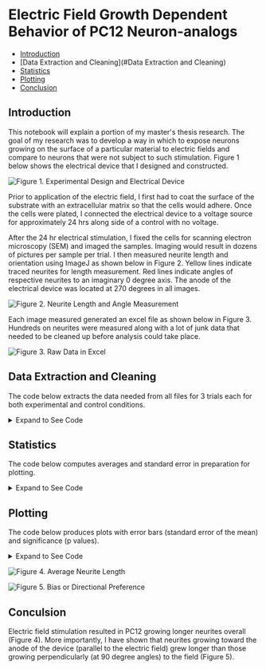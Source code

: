 
# Electric Field Growth Dependent Behavior of PC12 Neuron-analogs

- [Introduction](#Introduction)
- [Data Extraction and Cleaning](#Data Extraction and Cleaning)
- [Statistics](#Statistics)
- [Plotting](#Plotting)
- [Conclusion](#Conclusion)

## Introduction

This notebook will explain a portion of my master's thesis research.
The goal of my research was to develop a way in which to expose neurons growing on the surface of a particular  material to electric fields and compare to neurons that were not subject to such stimulation. Figure 1 below shows the electrical device that I designed and constructed.

![Figure 1. Experimental Design and Electrical Device](https://i.imgur.com/5X2k7fP.png)

Prior to application of the electric field, I first had to coat the surface of the substrate with an extracellular matrix so that the cells would adhere. Once the cells were plated, I connected the electrical device to a voltage source for approximately 24 hrs along side of a control with no voltage.

After the 24 hr electrical stimulation, I fixed the cells for scanning electron microscopy (SEM) and imaged the samples. Imaging would result in dozens of pictures per sample per trial. I then measured neurite length and orientation using ImageJ as shown below in Figure 2. Yellow lines indicate traced neurites for length measurement. Red lines indicate angles of respective neurites to an imaginary 0 degree axis. The anode of the electrical device was located at 270 degrees in all images.

![Figure 2. Neurite Length and Angle Measurement](https://i.imgur.com/Mn2DdBC.png)

Each image measured generated an excel file as shown below in Figure 3. Hundreds on neurites were measured along with a lot of junk data that needed to be cleaned up before analysis could take place.

![Figure 3. Raw Data in Excel](https://i.imgur.com/s6RqHRq.png)

## Data Extraction and Cleaning

The code below extracts the data needed from all files for 3 trials each for both experimental and control conditions.

<details>
    <summary>Expand to See Code</summary><p>
    
```python
import os
import numpy as np
import pandas as pd

trialdata=[]
def neurimport() :
    listing = os.listdir(path)
    for file in listing :
        handle = open(os.path.join(path,file) , 'r')
        #extract data
        dfraw = pd.read_csv(handle)
        if float(dfraw.loc[ : (dfraw['Angle'].count()/2)-1,
                           ['Angle']].sum()) != 0:
            #delete unwanted data
            dfdata = dfraw.loc[ : (dfraw['Angle'].count()/2)-1, 
                               ['Angle']].reset_index(drop=True)
            dfdata['Length'] = dfraw.loc[(dfraw['Length'].count()/2) : , 
                              ['Length']].reset_index(drop=True)
        #correction in case angles were measured first
        if float(dfraw.loc[ : (dfraw['Angle'].count()/2)-1,
                           ['Angle']].sum()) == 0:
            #delete unwanted data
            dfdata = dfraw.loc[(dfraw['Angle'].count()/2) : , 
                               ['Angle']].reset_index(drop=True)
            dfdata['Length'] = dfraw.loc[ : (dfraw['Length'].count()/2), 
                              ['Length']].reset_index(drop=True)
        #convert negative angles
        dfdata['Angle'] = dfdata['Angle'].apply(lambda x : 
                                                x + 360 if x < 0 else x)
        #conversion to radians
        dfdata['Angle'] = dfdata['Angle'].apply(lambda x : np.radians(x))
        #vector components
        dfdata['Lcos'] = np.cos(dfdata['Angle']) * dfdata['Length']
        dfdata['Lsin'] = np.sin(dfdata['Angle']) * dfdata['Length']
        g = dfdata.groupby(3.1415>dfdata['Angle'])['Length'].mean()
        dflgroup = pd.Series(g.values, index=['Anode','Cathode'])
        trialdata.append(dfdata)

#Trial 1
path = 'Neurite_data/csv/15V PCSA/1/'
a = neurimport()
dftrial = pd.concat(trialdata)
pcsa15V = {
            'Avg Length' : dftrial['Length'].mean(), 
            'Lcos' : dftrial['Lcos'].mean(),
            'Lsin' : dftrial['Lsin'].mean(),
           }
df = pd.DataFrame(pcsa15V, index=['Trial 1'])

trialdata=[]
del dftrial

#Trial 2
path = 'Neurite_data/csv/15V PCSA/2/'
a = neurimport()
dftrial = pd.concat(trialdata)
pcsa15V = {
            'Avg Length' : dftrial['Length'].mean(), 
            'Lcos' : dftrial['Lcos'].mean(),
            'Lsin' : dftrial['Lsin'].mean(),
           }
df.loc['Trial 2'] = pcsa15V

trialdata=[]
del dftrial

#Trial 3
path = 'Neurite_data/csv/15V PCSA/3/'
a = neurimport()
dftrial = pd.concat(trialdata)
pcsa15V = {
            'Avg Length' : dftrial['Length'].mean(), 
            'Lcos' : dftrial['Lcos'].mean(),
            'Lsin' : dftrial['Lsin'].mean(),
           }
df.loc['Trial 3'] = pcsa15V

trialdata=[]
del dftrial

#Trial 1
path = 'Neurite_data/csv/0V PCSA/1/'
a = neurimport()
dftrial = pd.concat(trialdata)
pcsa0V = {
            'Avg Length' : dftrial['Length'].mean(), 
            'Lcos' : dftrial['Lcos'].mean(),
            'Lsin' : dftrial['Lsin'].mean(),
           }
df2 = pd.DataFrame(pcsa0V, index=['Trial 1'])

trialdata=[]
del dftrial

#Trial 2
path = 'Neurite_data/csv/0V PCSA/2/'
a = neurimport()
dftrial = pd.concat(trialdata)
pcsa0V = {
            'Avg Length' : dftrial['Length'].mean(), 
            'Lcos' : dftrial['Lcos'].mean(),
            'Lsin' : dftrial['Lsin'].mean(),
           }
df2.loc['Trial 2'] = pcsa0V

trialdata=[]
del dftrial

#Trial 3
path = 'Neurite_data/csv/0V PCSA/3/'
a = neurimport()
dftrial = pd.concat(trialdata)
pcsa0V = {
            'Avg Length' : dftrial['Length'].mean(), 
            'Lcos' : dftrial['Lcos'].mean(),
            'Lsin' : dftrial['Lsin'].mean(),
           }
df2.loc['Trial 3'] = pcsa0V

trialdata=[]
del dftrial
```
</p></details>

## Statistics

The code below computes averages and standard error in preparation for plotting.

<details>
    <summary>Expand to See Code</summary><p>

```python
#Statistics
print('===15V PCSA===')
avgpcsa15_length = df['Avg Length'].mean()
pcsa15_sem = df['Avg Length'].sem(ddof=0)
#avgpcsa15_lcathode = df['Lcathode'].mean()
#pcsa15_lcathode_sem = df['Lcathode'].sem(ddof=0)
#avgpcsa15_lanode = df['Lanode'].mean()
#pcsa15_lanode_sem = df['Lanode'].sem(ddof=0)
avgpcsa15_lsin = df['Lsin'].mean()
pcsa15_lsin_sem = df['Lsin'].sem(ddof=0)
avgpcsa15_lcos = df['Lcos'].mean()
pcsa15_lcos_sem = df['Lcos'].sem(ddof=0)
print('Average of',len(df['Avg Length']), 'Trials :', avgpcsa15_length, '+/-',
      pcsa15_sem)
#print('Average cathodal :', avgpcsa15_lcathode, '+/-', pcsa15_lcathode_sem)
#print('Average anodal :', avgpcsa15_lanode, '+/-', pcsa15_lanode_sem)

print('===0V PCSA===')
avgpcsa0_length = df2['Avg Length'].mean()
pcsa0_sem = df2['Avg Length'].sem(ddof=0)
#avgpcsa0_lcathode = df2['Lcathode'].mean()
#pcsa0_lcathode_sem = df2['Lcathode'].sem(ddof=0)
#avgpcsa0_lanode = df2['Lanode'].mean()
#pcsa0_lanode_sem = df2['Lanode'].sem(ddof=0)
avgpcsa0_lsin = df2['Lsin'].mean()
pcsa0_lsin_sem = df2['Lsin'].sem(ddof=0)
avgpcsa0_lcos = df2['Lcos'].mean()
pcsa0_lcos_sem = df2['Lcos'].sem(ddof=0)
print('Average of',len(df2['Avg Length']), 'Trials :', avgpcsa0_length, '+/-',
      pcsa0_sem)
#print('Average cathodal :', avgpcsa0_lcathode, '+/-', pcsa0_lcathode_sem)
#print('Average anodal :', avgpcsa0_lanode, '+/-', pcsa0_lanode_sem)
print('===T-Tests===')
from scipy import stats
lenstats = stats.ttest_ind(df['Avg Length'], df2['Avg Length'], equal_var=True)
biasstats_sin = stats.ttest_ind(df['Lsin'], df2['Lsin'], equal_var=True)
biasstats_cos = stats.ttest_ind(df['Lcos'], df2['Lcos'], equal_var=True)
print(lenstats)
print(biasstats_sin)
print(biasstats_cos)
```
</p></details>

## Plotting

The code below produces plots with error bars (standard error of the mean) and significance  (p values).

<details>
    <summary>Expand to See Code</summary><p>

```python
#plotting
import matplotlib.pyplot as plt
n_groups = 1
fig, ax = plt.subplots()
index = np.arange(n_groups)
bar_width = 0.5
opacity = 0.7
error_config = {'ecolor': '0.1', 'capsize' : 3}
data = (avgpcsa15_length, avgpcsa0_length, avgpcsa15_length, avgpcsa0_length)
rects1 = plt.bar(index, avgpcsa15_length, bar_width,
                 alpha=opacity,
                 color='r',
                 yerr=pcsa15_sem,
                 error_kw=error_config,
                 label='15V PCSA')
rects2 = plt.bar(index + 1.25*bar_width, avgpcsa0_length, bar_width,
                 alpha=opacity,
                 color='b',
                 yerr=pcsa0_sem,
                 error_kw=error_config,
                 label='0V PCSA')

plt.annotate("", xy=(0.0, 62.6), xycoords='data',
           xytext=(0.625, 62.6), textcoords='data',
           arrowprops=dict(arrowstyle="-", ec='black',
                           connectionstyle="bar,fraction=1.09", 
                           shrinkA=0, shrinkB=66))
plt.text(0.30, 70.7, 'p<0.05',
       horizontalalignment='center',
       verticalalignment='center')

plt.axis([-1.25,2,50,75])
plt.xlabel('')
plt.ylabel(u'Average Neurite Length (${\mu}m$)', fontsize = 12)
plt.title('')
plt.xticks([])
plt.legend()
plt.tight_layout()
plt.show()
fig.savefig('length.png', dpi=300)
plt.close()


fig, (ax1, ax2) = plt.subplots(figsize=(6.2,4), ncols=2)
index = np.arange(1)
bar_width = 0.5
opacity = 0.7
error_config = {'ecolor': '0.1', 'capsize' : 3}

ax1.barh(index, avgpcsa15_lcos, bar_width,
        alpha=opacity,
        color='r',
        xerr=pcsa15_lcos_sem,
        error_kw=error_config,
        label='15V PCSA')
ax1.barh(index + 1.25*bar_width, avgpcsa0_lcos, bar_width,
        alpha=opacity,
        color='b',
        xerr=pcsa0_lcos_sem,
        error_kw=error_config,
        label='0V PCSA')
ax1.set_yticks([])
ax1.set_xticks([-0.5,0,0.5,1,1.5])

ax2.bar(index, avgpcsa15_lsin, bar_width,
        alpha=opacity,
        color='r',
        yerr=avgpcsa0_lsin,
        error_kw=error_config,
        label='15V PCSA')
ax2.bar(index + 1.25*bar_width, avgpcsa0_lsin, bar_width,
        alpha=opacity,
        color='b',
        yerr=pcsa0_lsin_sem,
        error_kw=error_config,
        label='0V PCSA')
ax2.axis([-0.3,0.9,-11.5,1])
ax2.set_xticks([0.3])
ax2.tick_params(axis='x', colors='white')

ax1.axvline(0, color='black', lw=1)
ax2.axhline(0, color='black',lw=1)

plt.annotate("", xy=(0.625, -2.3), xycoords='data',
           xytext=(0, -2.3), textcoords='data',
           arrowprops=dict(arrowstyle="-", ec='black',
                           connectionstyle="bar,fraction=1.73", 
                           shrinkA=132, shrinkB=0))
ax2.text(0.3, -10.85, 'p<0.05',
       horizontalalignment='center',
       verticalalignment='center')

bbox_props = dict(boxstyle="rarrow,pad=0.25", fc="white", ec="black", lw=2)
t = ax2.text(1.08, -5.2, "    Electric Field    ", ha="center", va="center", 
            rotation=-90, size=15, bbox=bbox_props)
bbox_props = dict(boxstyle="rarrow,pad=0.25", fc="white", ec="black", lw=2)
t = ax1.text(-0.9, 0.32, "    Electric Field    ", ha="center", va="center", 
            rotation=-90, size=15, bbox=bbox_props)

ax1.set_xlabel('Perpendicular Bias')
ax2.set_xlabel('Parallel Bias')
plt.text(-1.4, 1.45, 'Growth Dependent Response to E-Field', dict(size=12))

fig.legend(bbox_to_anchor=[0.94, 1.03])
plt.show()
fig.savefig('bias.png', bbox_inches = 'tight', dpi=300)
plt.close('all')
```
</p></details>

![Figure 4. Average Neurite Length](https://i.imgur.com/rHP5rrB.png)

![Figure 5. Bias or Directional Preference](https://i.imgur.com/LcJ77N7.png)

## Conculsion

Electric field stimulation resulted in PC12 growing longer neurites overall (Figure 4). More importantly, I have shown that neurites growing toward the anode  of the device (parallel to the electric field) grew longer than those growing perpendicularly (at 90 degree angles) to the field (Figure 5).
